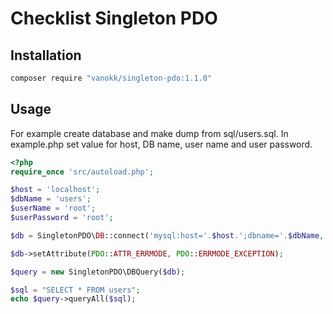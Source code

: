 # Checklist Singleton PDO

## Installation

```sh
composer require "vanokk/singleton-pdo:1.1.0"
```

## Usage

For example create database and make dump from sql/users.sql. In example.php set value for host, DB name, user name and user password.

```php
<?php
require_once 'src/autoload.php';

$host = 'localhost';
$dbName = 'users';
$userName = 'root';
$userPassword = 'root';

$db = SingletonPDO\DB::connect('mysql:host='.$host.';dbname='.$dbName, $userName, $userPassword);

$db->setAttribute(PDO::ATTR_ERRMODE, PDO::ERRMODE_EXCEPTION);

$query = new SingletonPDO\DBQuery($db);

$sql = "SELECT * FROM users";
echo $query->queryAll($sql);
```

